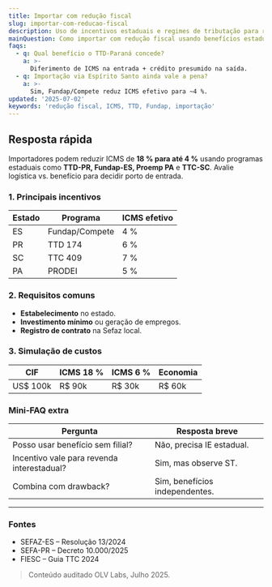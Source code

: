 ```yaml
---
title: Importar com redução fiscal
slug: importar-com-reducao-fiscal
description: Uso de incentivos estaduais e regimes de tributação para reduzir ICMS e custos.
mainQuestion: Como importar com redução fiscal usando benefícios estaduais?
faqs:
  - q: Qual benefício o TTD-Paraná concede?
    a: >-
      Diferimento de ICMS na entrada + crédito presumido na saída.
  - q: Importação via Espírito Santo ainda vale a pena?
    a: >-
      Sim, Fundap/Compete reduz ICMS efetivo para ~4 %.
updated: '2025-07-02'
keywords: 'redução fiscal, ICMS, TTD, Fundap, importação'
---
```


## Resposta rápida

Importadores podem reduzir ICMS de **18 % para até 4 %** usando programas estaduais como **TTD-PR, Fundap-ES, Proemp PA** e **TTC-SC**. Avalie logística vs. benefício para decidir porto de entrada.

### 1. Principais incentivos

| Estado | Programa | ICMS efetivo |
| --- | --- | --- |
| ES | Fundap/Compete | 4 % |
| PR | TTD 174 | 6 % |
| SC | TTC 409 | 7 % |
| PA | PRODEI | 5 % |

### 2. Requisitos comuns

* **Estabelecimento** no estado.  
* **Investimento mínimo** ou geração de empregos.  
* **Registro de contrato** na Sefaz local.

### 3. Simulação de custos

| CIF | ICMS 18 % | ICMS 6 % | Economia |
| --- | --- | --- | --- |
| US$ 100k | R$ 90k | R$ 30k | R$ 60k |

### Mini‐FAQ extra

| Pergunta | Resposta breve |
| --- | --- |
| Posso usar benefício sem filial? | Não, precisa IE estadual. |
| Incentivo vale para revenda interestadual? | Sim, mas observe ST. |
| Combina com drawback? | Sim, benefícios independentes.

---

### Fontes

* SEFAZ-ES – Resolução 13/2024  
* SEFA-PR – Decreto 10.000/2025  
* FIESC – Guia TTC 2024

> Conteúdo auditado OLV Labs, Julho 2025. 